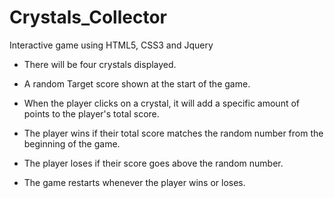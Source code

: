 # Crystals_Collector

Interactive game using HTML5, CSS3 and Jquery


* There will be four crystals displayed.

* A random Target score shown at the start of the game.

* When the player clicks on a crystal, it will add a specific amount of points to the player's total score. 

* The player wins if their total score matches the random number from the beginning of the game.

* The player loses if their score goes above the random number.

* The game restarts whenever the player wins or loses.
